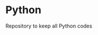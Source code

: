  # Python <img href="https://www.python.org/static/community_logos/python-logo-inkscape.svg">
Repository to keep all Python codes
